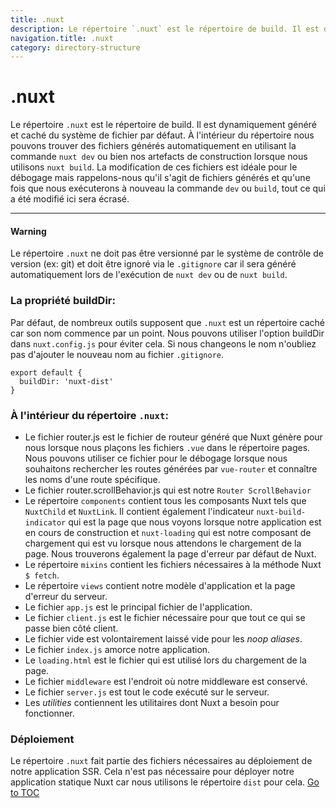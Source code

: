 ```yaml
---
title: .nuxt
description: Le répertoire `.nuxt` est le répertoire de build. Il est dynamiquement généré et caché du système de fichier par défaut. À l'intérieur du répertoire nous pouvons trouver des fichiers générés automatiquement en utilisant la commande `nuxt dev` ou bien nos artefacts de construction lorsque nous utilisons `nuxt build`.
navigation.title: .nuxt
category: directory-structure
---
```


# .nuxt

Le répertoire `.nuxt` est le répertoire de build. Il est dynamiquement généré et caché du système de fichier par défaut. À l'intérieur du répertoire nous pouvons trouver des fichiers générés automatiquement en utilisant la commande `nuxt dev` ou bien nos artefacts de construction lorsque nous utilisons `nuxt build`. La modification de ces fichiers est idéale pour le débogage mais rappelons-nous qu'il s'agit de fichiers générés et qu'une fois que nous exécuterons à nouveau la commande `dev` ou `build`, tout ce qui a été modifié ici sera écrasé.

---

#### Warning
Le répertoire `.nuxt` ne doit pas être versionné par le système de contrôle de version (ex: git) et doit être ignoré via le `.gitignore` car il sera généré automatiquement lors de l'exécution de `nuxt dev` ou de `nuxt build`.


### La propriété buildDir:

Par défaut, de nombreux outils supposent que `.nuxt` est un répertoire caché car son nom commence par un point. Nous pouvons utiliser l'option buildDir dans `nuxt.config.js` pour éviter cela. Si nous changeons le nom n'oubliez pas d'ajouter le nouveau nom au fichier `.gitignore`.

```js{}[nuxt.config.js]
export default {
  buildDir: 'nuxt-dist'
}
```

### À l'intérieur du répertoire `.nuxt`:

- Le fichier router.js est le fichier de routeur généré que Nuxt génère pour nous lorsque nous plaçons les fichiers `.vue` dans le répertoire pages. Nous pouvons utiliser ce fichier pour le débogage lorsque nous souhaitons rechercher les routes générées par `vue-router` et connaître les noms d'une route spécifique.
- Le fichier router.scrollBehavior.js qui est notre `Router ScrollBehavior`
- Le répertoire `components` contient tous les composants Nuxt tels que `NuxtChild` et `NuxtLink`. Il contient également l'indicateur `nuxt-build-indicator` qui est la page que nous voyons lorsque notre application est en cours de construction et `nuxt-loading` qui est notre composant de chargement qui est vu lorsque nous attendons le chargement de la page. Nous trouverons également la page d'erreur par défaut de Nuxt.
- Le répertoire `mixins` contient les fichiers nécessaires à la méthode Nuxt `$ fetch`.
- Le répertoire `views` contient notre modèle d'application et la page d'erreur du serveur.
- Le fichier `app.js` est le principal fichier de l'application.
- Le fichier `client.js` est le fichier nécessaire pour que tout ce qui se passe bien côté client.
- Le fichier vide est volontairement laissé vide pour les _noop aliases_.
- Le fichier `index.js` amorce notre application.
- Le `loading.html` est le fichier qui est utilisé lors du chargement de la page.
- Le fichier `middleware` est l'endroit où notre middleware est conservé.
- Le fichier `server.js` est tout le code exécuté sur le serveur.
- Les _utilities_ contiennent les utilitaires dont Nuxt a besoin pour fonctionner.

### Déploiement

Le répertoire `.nuxt` fait partie des fichiers nécessaires au déploiement de notre application SSR. Cela n'est pas nécessaire pour déployer notre application statique Nuxt car nous utilisons le répertoire `dist` pour cela.
<span style='float: footnote;'><a href="../index.html#toc">Go to TOC</a></span>
